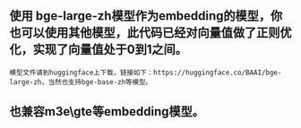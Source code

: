 ## 使用 bge-large-zh模型作为embedding的模型，你也可以使用其他模型，此代码已经对向量值做了正则优化，实现了向量值处于0到1之间。
    模型文件请到huggingface上下载，链接如下：https://huggingface.co/BAAI/bge-large-zh，当然也支持bge-base-zh等模型。
## 也兼容m3e\gte等embedding模型。



